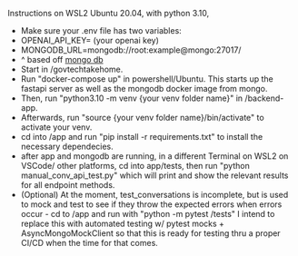 Instructions on WSL2 Ubuntu 20.04, with python 3.10,
- Make sure your .env file has two variables:
- OPENAI_API_KEY= (your openai key)
- MONGODB_URL=mongodb://root:example@mongo:27017/
- ^ based off [mongo db](https://hub.docker.com/_/mongo)
- Start in /govtechtakehome.
- Run "docker-compose up" in powershell/Ubuntu. This starts up the fastapi server as well as the mongodb docker image from mongo.
- Then, run "python3.10 -m venv {your venv folder name}" in /backend-app.
- Afterwards, run "source {your venv folder name}/bin/activate" to activate your venv.
- cd into /app and run "pip install -r requirements.txt" to install the necessary dependecies.
- after app and mongodb are running, in a different Terminal on WSL2 on VSCode/ other platforms, 
  cd into app/tests, then run "python manual_conv_api_test.py" which will print and show the relevant results for all 
  endpoint methods.
- (Optional) At the moment, test_conversations is incomplete, but is used to mock and test to see if they throw the expected
  errors when errors occur - cd to /app and run with "python -m pytest /tests"
I intend to replace this with automated testing w/ pytest mocks + AsyncMongoMockClient so that this is ready for testing thru
a proper CI/CD when the time for that comes.

